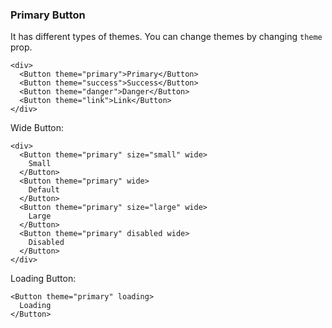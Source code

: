 ### Primary Button

It has different types of themes. You can change themes by changing `theme` prop.

```
<div>
  <Button theme="primary">Primary</Button>
  <Button theme="success">Success</Button>
  <Button theme="danger">Danger</Button>
  <Button theme="link">Link</Button>
</div>
```

Wide Button:

    <div>
      <Button theme="primary" size="small" wide>
        Small
      </Button>
      <Button theme="primary" wide>
        Default
      </Button>
      <Button theme="primary" size="large" wide>
        Large
      </Button>
      <Button theme="primary" disabled wide>
        Disabled
      </Button>
    </div>

Loading Button:

    <Button theme="primary" loading>
      Loading
    </Button>

